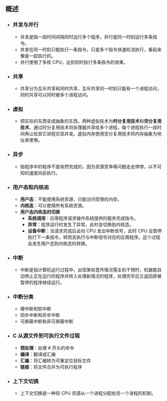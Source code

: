 ## 概述
- ### 并发与并行
  - 并发是指一段时间间隔同时运行多个程序，并行是同一时刻运行多条指令。
  - 并发在同一时刻只能执行一条指令，只是多个指令快速轮流执行，看起来像是一起执行的。
  - 并行使用了多核 CPU，达到同时执行多条指令的效果。
- ### 共享
  - 共享分为互斥共享和同时共享，互斥共享同一时刻只能有一个进程访问，同时共享可以同时被多个进程访问。
- ### 虚拟
  - 把实际的东西变成抽象的东西。两种虚拟技术为**时分复用技术**和**空分复用技术**。通过时分复用技术将处理器共享给多个进程，每个进程执行一段时间再让给其它进程实现并发。虚拟内存使用空分复用技术将内存抽象为地址来使用。
- ### 异步
  - 指程序中的程序不是突然完成的，因为资源竞争等问题走走停停，以不可知的速度向前执行。
- ### 用户态和内核态
  - **用户态**：不能使用系统资源，只能访问受限的内存。
  - **内核态**：可以使用所有系统资源。
  - **用户态内核态的切换**
    - **系统调用**：应用程序请求操作系统提供的服务完成指令。
    - **异常**：程序运行时发生了异常，此时会切换到内核态。
    - **设备中断**：当请求完成后会向 CPU 发出中断信号，此时 CPU 会暂停执行下一条指令，转而去执行与中断信号对应的应用程序。这个过程会发生用户态到内核态的转换。
- ### 中断
  - 中断是指计算机运行过程中，出现某些意外情况需主机干预时，机器能自动停止正在运行的程序并转入处理新情况的程序，处理完毕后又返回原被暂停的程序继续运行。
- ### 中断分类
  - 硬中断和软中断
  - 同步中断和异步中断
  - 可屏蔽中断和非可屏蔽中断
- ### C 从源文件到可执行文件过程
  - **预处理**：处理 # 开头的命令
  - **编译**：翻译成汇编
  - **汇编**：将汇编转为可重定位目标文件
  - **链接**：将文件合并为可执行程序
- ### 上下文切换
  - 上下文切换是一种将 CPU 资源从一个进程分配给另一个进程的机制。